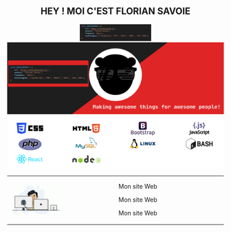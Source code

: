 <div align="center">
    <h2>HEY ! MOI C'EST FLORIAN SAVOIE</h2>   
    <img src="https://github.com/florian-savoie/florian-savoie/blob/main/img/dd.png" style="width:33%;">  
</div>
<img src="https://github.com/florian-savoie/florian-savoie/blob/main/img/header.svg" alt="Cover">    
<div align="center">   
    <img src="https://github.com/florian-savoie/florian-savoie/blob/main/img/competences.png" alt="Competences">    
</div>
<table style="border: 0;">
    <tr>
        <td style="width: 50%;border: 0;">
            <img src="https://github.com/florian-savoie/florian-savoie/blob/main/img/programmer.gif" alt="programmer" style="width: 50%;">
        </td>
        <td>
            <p>Mon site Web</p>
            <p>Mon site Web</p>
            <p>Mon site Web</p>
        </td>
    </tr>
</table>